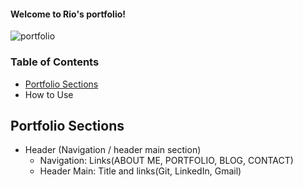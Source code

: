 #### Welcome to Rio's portfolio!
![portfolio](https://user-images.githubusercontent.com/14501804/125146711-b090e180-e16a-11eb-8667-68ce52cbd850.gif)

### Table of Contents
- [Portfolio Sections](#portfolio)
- How to Use

<a id="portfolio"></a>
## Portfolio Sections
- Header (Navigation / header main section)
  - Navigation: Links(ABOUT ME, PORTFOLIO, BLOG, CONTACT)
  - Header Main: Title and links(Git, LinkedIn, Gmail)
